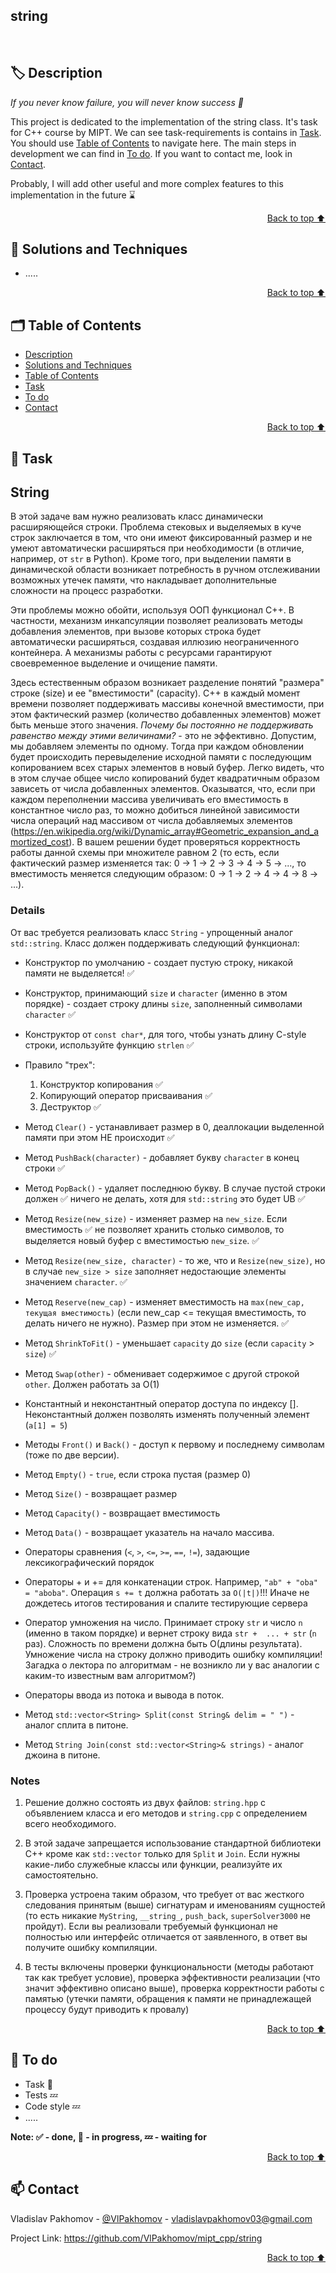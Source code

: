 ## string

<br/>

<a id="description"></a>
## 🏷️ Description

*If you never know failure, you will never know success 💫* </br>

This project is dedicated to the implementation of the string class. It's task for C++ course by MIPT. We can see task-requirements is contains in [Task](#task). You should use [Table of Contents](#️table_of_contents) to navigate here. The main steps in development we can find in [To do](#to_do). If you want to contact me, look in [Contact](#contact).<br/>

Probably, I will add other useful and more complex features to this implementation in the future ⌛ 

<p align="right"><a href="#string">Back to top ⬆️</a></p>

<a id="solutions_and_techniques"></a>
## 🎯 Solutions and Techniques

- .....

<p align="right"><a href="#string">Back to top ⬆️</a></p>

<a id="table_of_contents"></a>
## 🗂️ Table of Contents 
- [Description](#description)
- [Solutions and Techniques](#solutions_and_techniques)
- [Table of Contents](#️table_of_contents)
- [Task](#task)
- [To do](#to_do)
- [Contact](#contact)


<p align="right"><a href="#string">Back to top ⬆️</a></p>

<a id="task"></a>
## 📄 Task 

## String

В этой задаче вам нужно реализовать класс динамически расширяющейся строки.
Проблема стековых и выделяемых в куче строк заключается в том, что они имеют фиксированный размер
и не умеют автоматически расширяться при необходимости (в отличие, например, от `str` в Python).
Кроме того, при выделении памяти в динамической области возникает потребность в
ручном отслеживании возможных утечек памяти, что накладывает дополнительные сложности на процесс разработки.

Эти проблемы можно обойти, используя ООП функционал C++. В частности, механизм
инкапсуляции позволяет реализовать методы добавления элементов, при вызове которых
строка будет автоматически расширяться, создавая иллюзию неограниченного контейнера.
А механизмы работы с ресурсами гарантируют своевременное выделение и очищение памяти.

Здесь естественным образом возникает разделение понятий "размера" строке (size) и
ее "вместимости" (capacity). С++ в каждый момент времени позволяет поддерживать
массивы конечной вместимости, при этом фактический размер (количество добавленных элементов)
может быть меньше этого значения.
*Почему бы постоянно не поддерживать равенство между этими величинами?* - это не эффективно.
Допустим, мы добавляем элементы по одному. Тогда при каждом обновлении будет
происходить перевыделение исходной памяти с последующим копированием всех старых элементов в новый буфер.
Легко видеть, что в этом случае общее число копирований будет квадратичным образом зависеть от числа добавленных элементов.
Оказыватся, что, если при каждом переполнении массива увеличивать его вместимость
в константное число раз, то можно добиться линейной зависимости числа операций над
массивом от числа добавляемых элементов (https://en.wikipedia.org/wiki/Dynamic_array#Geometric_expansion_and_amortized_cost).
В вашем решении будет проверяться корректность работы данной схемы при множителе
равном 2 (то есть, если фактический размер изменяется так: 0 -> 1 -> 2 -> 3 -> 4 -> 5 -> ..., то
вместимость меняется следующим образом: 0 -> 1 -> 2 -> 4 -> 4 -> 8 -> ...).


### Details

От вас требуется реализовать класс `String` - упрощенный аналог `std::string`.
Класс должен поддерживать следующий функционал:
* Конструктор по умолчанию - создает пустую строку, никакой памяти не выделяется!  ✅
* Конструктор, принимающий `size` и `character` (именно в этом порядке) - создает строку длины `size`,
  заполненный символами `character`  ✅
* Конструктор от `const char*`, для того, чтобы узнать длину C-style строки, используйте функцию `strlen`  ✅
* Правило "трех":
    1. Конструктор копирования  ✅
    2. Копирующий оператор присваивания  ✅
    3. Деструктор  ✅
* Метод `Clear()` - устанавливает размер в 0, деаллокации выделенной памяти при этом НЕ происходит  ✅
* Метод `PushBack(character)` - добавляет букву `character` в конец строки  ✅
* Метод `PopBack()` - удаляет последнюю букву. В случае пустой строки должен  ✅
  ничего не делать, хотя для `std::string` это будет UB  ✅
* Метод `Resize(new_size)` - изменяет размер на `new_size`. Если вместимость  ✅
  не позволяет хранить столько символов, то выделяется новый буфер с вместимостью `new_size`.  ✅
* Метод `Resize(new_size, character)` - то же, что и `Resize(new_size)`, но в случае `new_size > size` 
  заполняет недостающие элементы значением `character`.  ✅
* Метод `Reserve(new_cap)` - изменяет вместимость на `max(new_cap, текущая вместимость)` 
  (если new_cap <= текущая вместимость, то делать ничего не нужно). Размер при этом не изменяется.  ✅
* Метод `ShrinkToFit()` - уменьшает `capacity` до `size` (если `capacity` > `size`)  ✅
* Метод `Swap(other)` - обменивает содержимое с другой строкой `other`. Должен работать за O(1)
* Константный и неконстантный оператор доступа по индексу []. Неконстантный должен
  позволять изменять полученный элемент (`a[1] = 5`)
* Методы `Front()` и `Back()` - доступ к первому и последнему символам (тоже по две версии).
* Метод `Empty()` - `true`, если строка пустая (размер 0)
* Метод `Size()` - возвращает размер
* Метод `Capacity()` - возвращает вместимость
* Метод `Data()` - возвращает указатель на начало массива.
* Операторы сравнения (`<`, `>`, `<=`, `>=`, `==`, `!=`), задающие лексикографический порядок
* Операторы + и += для конкатенации строк. Например, `"ab" + "oba" = "aboba"`. Операция `s += t` должна работать за `O(|t|)`!!! Иначе не дождетесь итогов тестирования и спалите тестирующие сервера
* Оператор умножения на число. Принимает строку `str` и число `n` (именно в таком порядке) и вернет строку вида `str +  ... + str` (`n` раз).
  Сложность по времени должна быть O(длины результата). Умножение числа на строку должно приводить ошибку компиляции!
  Загадка о лектора по алгоритмам - не возникло ли у вас аналогии с каким-то известным вам алгоритмом?)

* Операторы ввода из потока и вывода в поток.
* Метод `std::vector<String> Split(const String& delim = " ")` - аналог сплита в питоне.
* Метод `String Join(const std::vector<String>& strings)` - аналог джоина в питоне.

### Notes

1. Решение должно состоять из двух файлов: `string.hpp` с объявлением класса и его методов и `string.cpp` с определением всего необходимого.

2. В этой задаче запрещается использование стандартной библиотеки C++ кроме как `std::vector` только для `Split` и `Join`. Если нужны какие-либо служебные классы или функции, реализуйте их самостоятельно.

3. Проверка устроена таким образом, что требует от вас жесткого следования принятым (выше)
   сигнатурам и именованиям сущностей (то есть никакие `MyString`, `__string_`, `push_back`, `superSolver3000` не пройдут).
   Если вы реализовали требуемый функционал не полностью или интерфейс отличается от заявленного,
   в ответ вы получите ошибку компиляции.

4. В тесты включены проверки функциональности (методы работают так как требует условие),
   проверка эффективности реализации (что значит эффективно описано выше),
   проверка корректности работы с памятью (утечки памяти, обращения к памяти
   не принадлежащей процессу будут приводить к провалу)


<p align="right"><a href="#string">Back to top ⬆️</a></p>

<a id="to_do"></a>
## 📌 To do 

- Task 🔄
- Tests 💤
- Code style 💤
- .....

**Note: ✅ - done, 🔄 - in progress, 💤 - waiting for** 

<p align="right"><a href="#string">Back to top ⬆️</a></p>


<a id="contact"></a>
## 📫 Contact  

Vladislav Pakhomov - [@VlPakhomov](https://t.me/VlPakhomov) - [vladislavpakhomov03@gmail.com](mailto:vladislavpakhomov03@gmail.com)

Project Link: https://github.com/VlPakhomov/mipt_cpp/string

<p align="right"><a href="#string">Back to top ⬆️</a></p>

